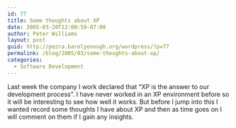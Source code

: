 ```yaml
---
id: 77
title: Some thoughts about XP
date: 2005-03-20T12:00:59-07:00
author: Peter Williams
layout: post
guid: http://pezra.barelyenough.org/wordpress/?p=77
permalink: /blog/2005/03/some-thoughts-about-xp/
categories:
  - Software Development
---
```

Last week the company I work declared that &#8220;XP is the answer to our development process&#8221;. I have never worked in an XP environment before so it will be interesting to see how well it works. But before I jump into this I wanted record some thoughts I have about XP and then as time goes on I will comment on them if I gain any insights.